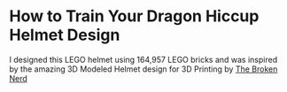 # How to Train Your Dragon Hiccup Helmet Design

I designed this LEGO helmet using 164,957 LEGO bricks and was inspired by the amazing 3D Modeled Helmet design for 3D Printing by [The Broken Nerd](https://www.patreon.com/posts/hiccup-helmet-to-38300301)
